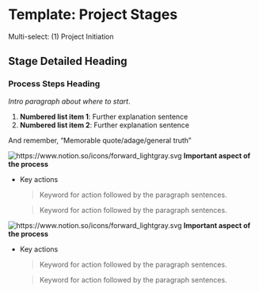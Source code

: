 # Template: Project Stages

Multi-select: (1) Project Initiation

## Stage Detailed Heading

### **Process Steps Heading**

_Intro paragraph about where to start_.

1. **Numbered list item 1**: Further explanation sentence
2. **Numbered list item 2**: Further explanation sentence

And remember, “Memorable quote/adage/general truth”

<img src="https://www.notion.so/icons/forward_lightgray.svg" alt="https://www.notion.so/icons/forward_lightgray.svg" data-size="line"> **Important aspect of the process**

*   Key actions

    > Keyword for action followed by the paragraph sentences.

    > Keyword for action followed by the paragraph sentences.

<img src="https://www.notion.so/icons/forward_lightgray.svg" alt="https://www.notion.so/icons/forward_lightgray.svg" data-size="line"> **Important aspect of the process**

*   Key actions

    > Keyword for action followed by the paragraph sentences.

    > Keyword for action followed by the paragraph sentences.
